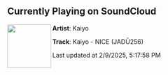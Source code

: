## Currently Playing on SoundCloud

[<img align="left" width="100" src="https://i1.sndcdn.com/artworks-2PhCB1uzkvSim7AE-DDJIxw-t500x500.jpg">](https://soundcloud.com/jadudala/kaiyo-nice-jadu256)

**Artist**: Kaiyo 

**Track**: Kaiyo - NICE (JADŪ256)

Last updated at 2/9/2025, 5:17:58 PM
